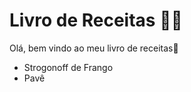 # Livro de Receitas :woman_cook:

Olá, bem vindo ao meu livro de receitas:wave:

- Strogonoff de Frango
- Pavê
